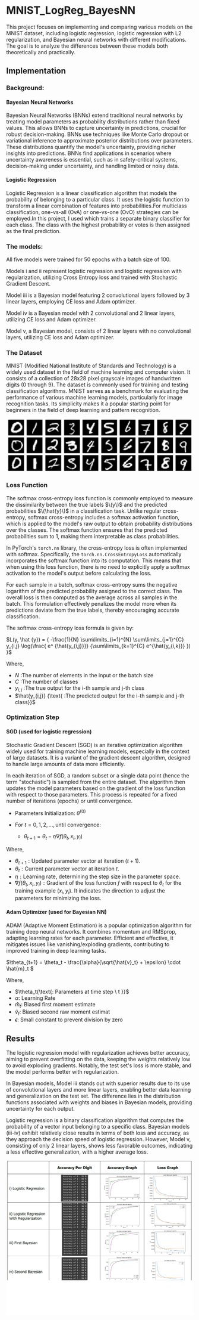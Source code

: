
# MNIST_LogReg_BayesNN

This project focuses on implementing and comparing various models on the MNIST dataset, including logistic regression, logistic regression with L2 regularization, and Bayesian neural networks with different modifications. The goal is to analyze the differences between these models both theoretically and practically.

## Implementation

### Background: 

#### Bayesian Neural Networks

Bayesian Neural Networks (BNNs) extend traditional neural networks by treating model parameters as probability distributions rather than fixed values. This allows BNNs to capture uncertainty in predictions, crucial for robust decision-making. BNNs use techniques like Monte Carlo dropout or variational inference to approximate posterior distributions over parameters. These distributions quantify the model's uncertainty, providing richer insights into predictions. BNNs find applications in scenarios where uncertainty awareness is essential, such as in safety-critical systems, decision-making under uncertainty, and handling limited or noisy data.

#### Logistic Regression
Logistic Regression is a linear classification algorithm that models the probability of belonging to a particular class. It uses the logistic function to transform a linear combination of features into probabilities.For multiclass classification, one-vs-all (OvA) or one-vs-one (OvO) strategies can be employed.In this project, I used which trains a separate binary classifier for each class. The class with the highest probability or votes is then assigned as the final prediction.

### The models:

All five models were trained for 50 epochs with a batch size of 100.

Models i and ii represent logistic regression and logistic regression with regularization, utilizing Cross Entropy loss and trained with Stochastic Gradient Descent.

Model iii is a Bayesian model featuring 2 convolutional layers followed by 3 linear layers, employing CE loss and Adam optimizer.

Model iv is a Bayesian model with 2 convolutional and 2 linear layers, utilizing CE loss and Adam optimizer.

Model v, a Bayesian model, consists of 2 linear layers with no convolutional layers, utilizing CE loss and Adam optimizer.


### The Dataset
MNIST (Modified National Institute of Standards and Technology) is a widely used dataset in the field of machine learning and computer vision. It consists of a collection of 28x28 pixel grayscale images of handwritten digits (0 through 9). The dataset is commonly used for training and testing classification algorithms. MNIST serves as a benchmark for evaluating the performance of various machine learning models, particularly for image recognition tasks. Its simplicity makes it a popular starting point for beginners in the field of deep learning and pattern recognition.

![](images/mnist_data.png)


### Loss Function

The softmax cross-entropy loss function is commonly employed to measure the dissimilarity between the true labels $\(y\)$ and the predicted probabilities $\(\hat{y}\)$ in a classification task. Unlike regular cross-entropy, softmax cross-entropy includes a softmax activation function, which is applied to the model's raw output to obtain probability distributions over the classes. The softmax function ensures that the predicted probabilities sum to 1, making them interpretable as class probabilities.

In PyTorch's `torch.nn` library, the cross-entropy loss is often implemented with softmax. Specifically, the `torch.nn.CrossEntropyLoss` automatically incorporates the softmax function into its computation. This means that when using this loss function, there is no need to explicitly apply a softmax activation to the model's output before calculating the loss.

For each sample in a batch, softmax cross-entropy sums the negative logarithm of the predicted probability assigned to the correct class. The overall loss is then computed as the average across all samples in the batch. This formulation effectively penalizes the model more when its predictions deviate from the true labels, thereby encouraging accurate classification.

The softmax cross-entropy loss formula is given by:

$L(y, \hat {y}) = { -\frac{1}{N} \sum\limits_{i=1}^{N} \sum\limits_{j=1}^{C} y_{i,j} \log(\frac{ e^ {\hat{y_{i,j}}}} {\sum\limits_{k=1}^{C} e^{\hat{y_{i,k}}} }) }$

Where,

- $N {\text{ :The number of elements in the input or the batch size}}$
- $C {\text{ :The number of classes}}$
- $y_{i,j} {\text{ :The true output for the i-th sample and j-th class}}$
- $\hat{y_{i,j}} {\text{ :The predicted output for the i-th sample and j-th class}}$

### Optimization Step

#### SGD (used for logistic regression)
Stochastic Gradient Descent (SGD) is an iterative optimization algorithm widely used for training machine learning models, especially in the context of large datasets. It is a variant of the gradient descent algorithm, designed to handle large amounts of data more efficiently.

In each iteration of SGD, a random subset or a single data point (hence the term "stochastic") is sampled from the entire dataset. The algorithm then updates the model parameters based on the gradient of the loss function with respect to those parameters. This process is repeated for a fixed number of iterations (epochs) or until convergence.

- $\text{Parameters Initialization: } {\theta^{(0)}}$

- $\text{For } { t = 0, 1, 2, \ldots, \text{until convergence:} }$

  - $\theta_{t+1} = \theta_t - \eta \nabla f(\theta_t, x_i, y_i)$

Where,

- $\theta_{t+1}: {\text{Updated parameter vector at iteration } (t+1).}$
- $\theta_t: {\text{Current parameter vector at iteration } t.}$
- $\eta: {\text{Learning rate, determining the step size in the parameter space.}}$
- $\nabla f(\theta_t, x_i, y_i): {\text{Gradient of the loss function } f \text{ with respect to } \theta_t \text{ for the training example } (x_i, y_i). \text{ It indicates the direction to adjust the parameters for minimizing the loss.}}$

#### Adam Optimizer (used for Bayesian NN)

ADAM (Adaptive Moment Estimation) is a popular optimization algorithm for training deep neural networks. It combines momentum and RMSprop, adapting learning rates for each parameter. Efficient and effective, it mitigates issues like vanishing/exploding gradients, contributing to improved training in deep learning tasks.

$\theta_{t+1} = \theta_t - \frac{\alpha}{\sqrt{\hat{v}_t} + \epsilon} \cdot \hat{m}_t $

Where,

- $\theta_t{\text{: Parameters at time step \ t \}}$
- $\alpha{\text{: Learning Rate}}$
- $\hat{m}_t{\text{: Biased first moment estimate}}$
- $\hat{v}_t{\text{: Biased second raw moment estimat}}$
- $\epsilon{\text{: Small constant to prevent division by zero}}$


## Results
The logistic regression model with regularization achieves better accuracy, aiming to prevent overfitting on the data, keeping the weights relatively low to avoid exploding gradients. Notably, the test set's loss is more stable, and the model performs better with regularization.

In Bayesian models, Model iii stands out with superior results due to its use of convolutional layers and more linear layers, enabling better data learning and generalization on the test set. The difference lies in the distribution functions associated with weights and biases in Bayesian models, providing uncertainty for each output.

Logistic regression is a binary classification algorithm that computes the probability of a vector input belonging to a specific class. Bayesian models (iii-iv) exhibit relatively close results in terms of both loss and accuracy, as they approach the decision speed of logistic regression. However, Model v, consisting of only 2 linear layers, shows less favorable outcomes, indicating a less effective generalization, with a higher average loss.

![](images/results.png)

